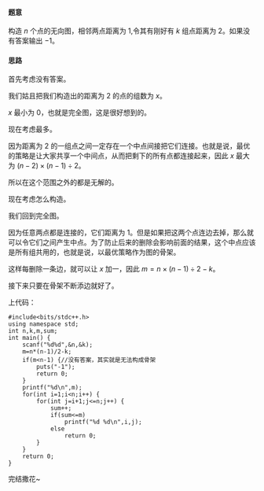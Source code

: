 #### 题意

构造 $n$ 个点的无向图，相邻两点距离为 $1$,令其有刚好有 $k$ 组点距离为 $2$。如果没有答案输出 $-1$。

#### 思路

首先考虑没有答案。

我们姑且把我们构造出的距离为 $2$ 的点的组数为 $x$。

$x$ 最小为 $0$，也就是完全图，这是很好想到的。

现在考虑最多。

因为距离为 $2$ 的一组点之间一定存在一个中点间接把它们连接。也就是说，最优的策略是让大家共享一个中间点，从而把剩下的所有点都连接起来，因此  $x$ 最大为 $(n-2)×(n-1)÷2$。

所以在这个范围之外的都是无解的。

现在考虑怎么构造。

我们回到完全图。

因为任意两点都是连接的，它们距离为 $1$。但是如果把这两个点连边去掉，那么就可以令它们之间产生中点。为了防止后来的删除会影响前面的结果，这个中点应该是所有组共用的，也就是说，以最优策略作为图的骨架。

这样每删除一条边，就可以让 $x$ 加一，因此 $m=n×(n-1)÷2-k$。

接下来只要在骨架不断添边就好了。

上代码：
```
#include<bits/stdc++.h>
using namespace std;
int n,k,m,sum;
int main() {
	scanf("%d%d",&n,&k);
	m=n*(n-1)/2-k;
	if(m<n-1) {//没有答案，其实就是无法构成骨架
		puts("-1");
		return 0;
	}
	printf("%d\n",m);
	for(int i=1;i<n;i++) {
		for(int j=i+1;j<=n;j++) {
			sum++;
			if(sum<=m)
				printf("%d %d\n",i,j);
			else
				return 0;
		}
	}
    return 0;
}
```
完结撒花~